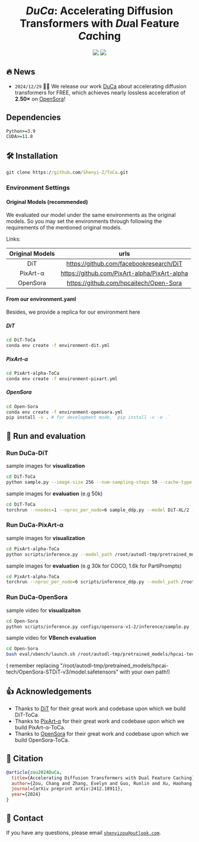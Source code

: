 <div align=center>
  
# *DuCa*: Accelerating Diffusion Transformers with *Du*al Feature *Ca*ching

<p>
<a href='https://arxiv.org/abs/2412.18911'><img src='https://img.shields.io/badge/Paper-arXiv-red'></a>
<a href='https://duca2024.github.io/DuCa/'><img src='https://img.shields.io/badge/Project-Page-blue'></a>
</p>

</div>

## 🔥 News

* `2024/12/29` 🚀🚀 We release our work [DuCa](https://arxiv.org/abs/2412.18911) about accelerating diffusion transformers for FREE, which achieves nearly lossless acceleration of **2.50×** on [OpenSora](https://github.com/hpcaitech/Open-Sora)!

##  Dependencies
``` cmd
Python>=3.9
CUDA>=11.8
```

## 🛠 Installation

``` cmd
git clone https://github.com/Shenyi-Z/ToCa.git
```

### Environment Settings

#### Original Models (recommended)

We evaluated our model under the same environments as the original models.
So you may set the environments through following the requirements of the mentioned original models.

Links: 

| Original  Models  |                     urls                     |
| :---------------: | :------------------------------------------: |
|        DiT        |   https://github.com/facebookresearch/DiT    |
|     PixArt-α      | https://github.com/PixArt-alpha/PixArt-alpha |
|     OpenSora      |    https://github.com/hpcaitech/Open-Sora    |


#### From our environment.yaml

Besides, we provide a replica for our environment here

##### DiT

```bash
cd DiT-ToCa
conda env create -f environment-dit.yml
```

##### PixArt-α

```bash
cd PixArt-alpha-ToCa
conda env create -f environment-pixart.yml
```

##### OpenSora

```bash
cd Open-Sora
conda env create -f environment-opensora.yml
pip install -v . # for development mode, `pip install -v -e .`
```

## 🚀 Run and evaluation

### Run DuCa-DiT

sample images for **visualization**

```bash
cd DiT-ToCa
python sample.py --image-size 256 --num-sampling-steps 50 --cache-type attention --fresh-threshold 3 --fresh-ratio 0.05 --ratio-scheduler ToCa  --force-fresh global --soft-fresh-weight 0.25 --ddim-sample
```

sample images for **evaluation** (e.g 50k)

```bash
cd DiT-ToCa
torchrun --nnodes=1 --nproc_per_node=6 sample_ddp.py --model DiT-XL/2 --per-proc-batch-size 150 --image-size 256 --cfg-scale 1.5 --num-sampling-steps 50 --cache-type attention --fresh-ratio 0.05 --ratio-scheduler ToCa --force-fresh global --fresh-threshold 3 --ddim-sample --soft-fresh-weight 0.25 --num-fid-samples 50000
```

### Run DuCa-PixArt-α

sample images for **visualization**

```bash
cd PixArt-alpha-ToCa
python scripts/inference.py --model_path /root/autodl-tmp/pretrained_models/PixArt-XL-2-256x256.pth --image_size 256 --bs 100 --txt_file /root/autodl-tmp/test.txt --fresh_threshold 3 --fresh_ratio 0.30 --cache_type attention --force_fresh global --soft_fresh_weight 0.25 --ratio_scheduler ToCa
```

sample images for **evaluation** (e.g 30k for COCO, 1.6k for PartiPrompts)

```bash
cd PixArt-alpha-ToCa
torchrun --nproc_per_node=6 scripts/inference_ddp.py --model_path /root/autodl-tmp/pretrained_models/PixArt-XL-2-256x256.pth --image_size 256 --bs 100 --txt_file /root/autodl-tmp/COCO/COCO_caption_prompts_30k.txt --fresh_threshold 3 --fresh_ratio 0.75 --cache_type attention --force_fresh global --soft_fresh_weight 0.25 --ratio_scheduler ToCa
```

### Run DuCa-OpenSora

sample video for **visualizaiton**

```bash
cd Open-Sora
python scripts/inference.py configs/opensora-v1-2/inference/sample.py  --num-frames 2s --resolution 480p --aspect-ratio 9:16   --prompt "a beautiful waterfall"
```

sample video for **VBench evaluation**

```bash
cd Open-Sora
bash eval/vbench/launch.sh /root/autodl-tmp/pretrained_models/hpcai-tech/OpenSora-STDiT-v3/model.safetensors 51 opensora-ToCa 480p 9:16
```

( remember replacing  "/root/autodl-tmp/pretrained_models/hpcai-tech/OpenSora-STDiT-v3/model.safetensors" with your own path!)

## 👍 Acknowledgements
- Thanks to [DiT](https://github.com/facebookresearch/DiT) for their great work and codebase upon which we build DiT-ToCa.
- Thanks to [PixArt-α](https://github.com/PixArt-alpha/PixArt-alpha) for their great work and codebase upon which we build PixArt-α-ToCa.
- Thanks to [OpenSora](https://github.com/hpcaitech/Open-Sora) for their great work and codebase upon which we build OpenSora-ToCa.

## 📌 Citation
```bibtex
@article{zou2024DuCa,
  title={Accelerating Diffusion Transformers with Dual Feature Caching},
  author={Zou, Chang and Zhang, Evelyn and Guo, Runlin and Xu, Haohang and He, Conghui and Hu, Xuming and Zhang, Linfeng},
  journal={arXiv preprint arXiv:2412.18911},
  year={2024}
}
```

## :e-mail: Contact
If you have any questions, please email [`shenyizou@outlook.com`](mailto:shenyizou@outlook.com).
